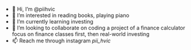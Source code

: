 - 👋 Hi, I’m @piihvic
- 👀 I’m interested in reading books, playing piano
- 🌱 I’m currently learning investing
- 💞️ I’m looking to collaborate on coding a project of a finance calculator focus on finance classes first, then real-world investing
- 📫 Reach me through instagram _pii_hvic_

<!---
piihvic/piihvic is a ✨ special ✨ repository because its `README.md` (this file) appears on your GitHub profile.
You can click the Preview link to take a look at your changes.
--->
